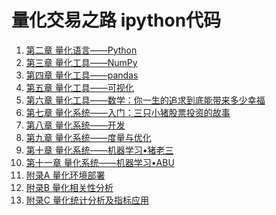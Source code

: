 # 量化交易之路 ipython代码

1. [第二章 量化语言——Python]()
2. [第三章 量化工具——NumPy]()
3. [第四章 量化工具——pandas]()
4. [第五章 量化工具——可视化]()
5. [第六章 量化工具——数学：你一生的追求到底能带来多少幸福]()
6. [第七章 量化系统——入门：三只小猪股票投资的故事]()
7. [第八章 量化系统——开发]()
8. [第九章 量化系统——度量与优化]()
9. [第十章 量化系统——机器学习•猪老三]()
10. [第十一章 量化系统——机器学习•ABU]()
11. [附录A 量化环境部署]()
12. [附录B 量化相关性分析]()
13. [附录C 量化统计分析及指标应用]()